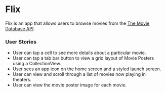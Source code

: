 # Flix

Flix is an app that allows users to browse movies from the [The Movie Database API](http://docs.themoviedb.apiary.io/#).


### User Stories

 - User can tap a cell to see more details about a particular movie.
 - User can tap a tab bar button to view a grid layout of Movie Posters using a CollectionView.
 - User sees an app icon on the home screen and a styled launch screen.
 - User can view and scroll through a list of movies now playing in theaters.
 - User can view the movie poster image for each movie.

